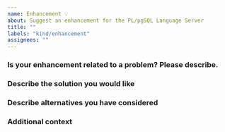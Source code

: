 ```yaml
---
name: Enhancement 💡
about: Suggest an enhancement for the PL/pgSQL Language Server
title: ""
labels: "kind/enhancement"
assignees: ""
---
```


### Is your enhancement related to a problem? Please describe.

<!-- A clear and concise description of what the problem is. Ex. I am always frustrated when [...] -->

### Describe the solution you would like

<!-- A clear and concise description of what you want to happen. -->

### Describe alternatives you have considered

<!--A clear and concise description of any alternative solutions or features you have considered. -->

### Additional context

<!-- Add any other context or screenshots about the enhancement here. -->
